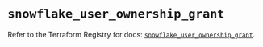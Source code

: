 # `snowflake_user_ownership_grant`

Refer to the Terraform Registry for docs: [`snowflake_user_ownership_grant`](https://registry.terraform.io/providers/snowflake-labs/snowflake/0.86.0/docs/resources/user_ownership_grant).
